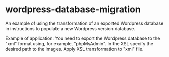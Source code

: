 # wordpress-database-migration
An example of using the transformation of an exported Wordpress database in instructions to populate a new Wordpress 
version database.

Example of application:
  You need to export the Wordpress database to the "xml" format using, for example, "phpMyAdmin".
  In the XSL specify the desired path to the images.
  Apply XSL transformation to "xml" file.
